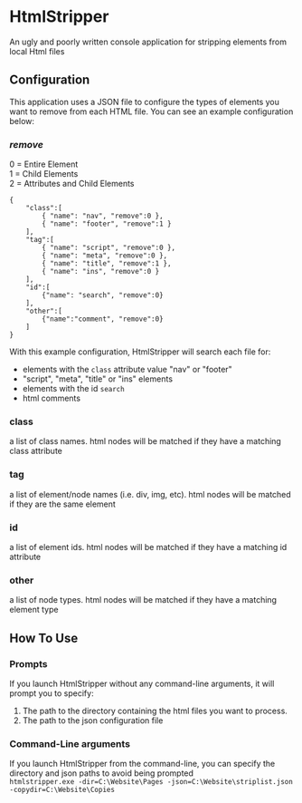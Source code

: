 # HtmlStripper
An ugly and poorly written console application for stripping elements from local Html files

## Configuration

This application uses a JSON file to configure the types of elements you want to remove from each HTML file.
You can see an example configuration below:

### ***remove***  
  
 0 = Entire Element  
 1 = Child Elements  
 2 = Attributes and Child Elements  

```
{
    "class":[
        { "name": "nav", "remove":0 },
        { "name": "footer", "remove":1 }
    ],
    "tag":[
        { "name": "script", "remove":0 },
        { "name": "meta", "remove":0 },
        { "name": "title", "remove":1 },
        { "name": "ins", "remove":0 }
    ],
    "id":[
        {"name": "search", "remove":0}
    ],
    "other":[
        {"name":"comment", "remove":0}
    ]
}
```

With this example configuration, HtmlStripper will search each file for:
 - elements with the `class` attribute value "nav" or "footer"
 - "script", "meta", "title" or "ins" elements
 - elements with the id `search`
 - html comments
 
 ### class
 a list of class names. html nodes will be matched if they have a matching class attribute
 
 ### tag
 a list of element/node names (i.e. div, img, etc). html nodes will be matched if they are the same element

 ### id
 a list of element ids. html nodes will be matched if they have a matching id attribute
 
 ### other
 a list of node types. html nodes will be matched if they have a matching element type

## How To Use

### Prompts
If you launch HtmlStripper without any command-line arguments, it will prompt you to specify:
 1. The path to the directory containing the html files you want to process.
 2. The path to the json configuration file
  
### Command-Line arguments
If you launch HtmlStripper from the command-line, you can specify the directory and json paths to avoid being prompted  
`htmlstripper.exe -dir=C:\Website\Pages -json=C:\Website\striplist.json -copydir=C:\Website\Copies`
